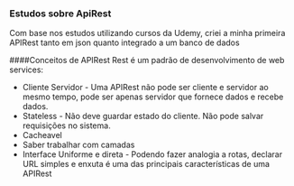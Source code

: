 ### Estudos sobre ApiRest

Com base nos estudos utilizando cursos da Udemy, criei a minha primeira APIRest tanto em json quanto integrado a um banco de dados

####Conceitos de APIRest 
Rest é um padrão de desenvolvimento de web services:
* Cliente Servidor - Uma APIRest não pode ser cliente e servidor ao mesmo tempo, pode ser apenas servidor que fornece dados e recebe dados.
* Stateless - Não deve guardar estado do cliente. Não pode salvar requisições no sistema.
* Cacheavel
* Saber trabalhar com camadas 
* Interface Uniforme e direta - Podendo fazer analogia a rotas, declarar URL simples e enxuta é uma das principais características de uma APIRest
